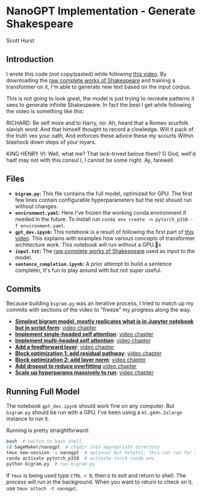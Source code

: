 # NanoGPT Implementation - Generate Shakespeare
Scott Hurst

## Introduction
I wrote this code (not copy/pasted) while following [this video](https://www.youtube.com/watch?v=kCc8FmEb1nY). By downloading the [raw complete works of Shakespeare](https://raw.githubusercontent.com/karpathy/char-rnn/master/data/tinyshakespeare/input.txt) and training a transformer on it, I'm able to generate new text based on the input corpus.

This is not going to look great, the model is just trying to recreate patterns it sees to generate infinite Shakespeare. In fact the best I get while following the video is something like this:

RICHARD:
Be self more and to Harry, no:
Ah, heard that a Romeo scurfolk slavish word:
And that himself thought to record a clowledge.
Will it pack of the truth vex your oath,
And enforces these advice these my scourts
Within blashock down steps of your loyars.

KING HENRY VI:
Well, what me? That lack-trived belove them?
O God, well'd had! may not with this consul I,
I cannot be some night. Ay, farewell.

## Files
- **`bigram.py`:** This file contains the full model, optimized for GPU. The first few lines contain configurable hyperparameters but the rest should run without changes.
- **`environment.yaml`:** Here I've frozen the working conda environment if needed in the future. To install run `conda env create -n pytorch_p310 -f environment.yaml`.
- **`gpt_dev.ipynb`:** This notebook is a result of following the first part of [this video](https://www.youtube.com/watch?v=kCc8FmEb1nY). This explains with examples how various concepts of transformer architecture work. This notebook will run without a GPU.s 
- **`input.txt`:** The [raw complete works of Shakespeare](https://raw.githubusercontent.com/karpathy/char-rnn/master/data/tinyshakespeare/input.txt) used as input to the model.
- **`sentence_completion.ipynb`:** A prior attempt to build a sentence completer, it's fun to play around with but not super useful.

## Commits
Because building `bigram.py` was an iterative process, I tried to match up my commits with sections of the video to "freeze" my progress along the way.

- **[Simplest bigram model, mostly replicates what is in Jupyter notebook but in script form](https://github.com/rscotthurst/nanogpt/commit/9fe29510bb480c21afc5715f867ffa4d7522a356)**: [video chapter](https://www.youtube.com/watch?v=kCc8FmEb1nY&t=2280s)
- **[Implement single-headed self attention](https://github.com/rscotthurst/nanogpt/commit/38fd33f6e65c8ef5d2475b4b7ef49ab0f370796d)**: [video chapter](https://www.youtube.com/watch?v=kCc8FmEb1nY&t=4751s)
- **[Implement multi-headed self attention](https://github.com/rscotthurst/nanogpt/commit/d54194da090c1f78c86b8c5ff9ab1d2b145a069a)**: [video chapter](https://www.youtube.com/watch?v=kCc8FmEb1nY&t=4751s)
- **[Add a feedforward layer](https://github.com/rscotthurst/nanogpt/commit/009feeb3b69ac91a66dca9d35f4ddb2a4c33cdd1)**: [video chapter](https://www.youtube.com/watch?v=kCc8FmEb1nY&t=5065s)
- **[Block optimization 1: add residual pathway](https://github.com/rscotthurst/nanogpt/commit/19f8a9125fbd74644e724a22f8a3b2284f480cd6)**: [video chapter](https://www.youtube.com/watch?v=kCc8FmEb1nY&t=5208s)
- **[Block optimization 2: add layer norm](https://github.com/rscotthurst/nanogpt/commit/56576a1b49b647978741dadbfae6fa5f0ff3b0d2)**: [video chapter](https://www.youtube.com/watch?v=kCc8FmEb1nY&t=5571s)
- **[Add dropout to reduce overfitting](https://github.com/rscotthurst/nanogpt/commit/73ec432e6c4d7120242164bf27ad17259825fae9)** [video chapter](https://www.youtube.com/watch?v=kCc8FmEb1nY&t=5869s)
- **[Scale up hyperparams massively to run](https://github.com/rscotthurst/nanogpt/commit/85259b430440e80049304e5685e1a8dc6112fb5d)**: [video chapter](https://www.youtube.com/watch?v=kCc8FmEb1nY&t=5869s)


## Running Full Model
The notebook `gpt_dev.ipynb` should work fine on any computer. But `bigram.py` should be run with a GPU. I've been using a `ml.g4dn.2xlarge` instance to run it.

Running is pretty straightforward:

```bash
bash  # switch to bash shell
cd SageMaker/nanogpt  # chgdir into appropriate directory
tmux new-session -s nanogpt  # optional but helpful; this can run for a while
conda activate pytorch_p310  # activate torch conda env
python bigram.py  # run bigram.py
```

If `tmux` is being used type `CTRL + B`, then `D` to exit and return to shell. The process will run in the background. When you want to return to check on it, use `tmux attach -t nanogpt`.
